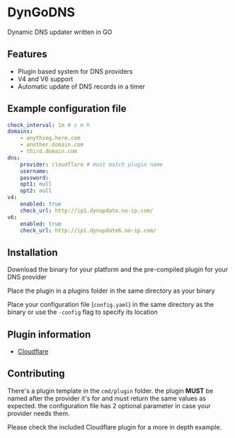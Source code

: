 # DynGoDNS

Dynamic DNS updater written in GO

## Features

* Plugin based system for DNS providers
* V4 and V6 support
* Automatic update of DNS records in a timer

## Example configuration file

```yaml
check_interval: 1m # s m h
domains:
    - anything.here.com
    - another.domain.com
    - third.domain.com
dns:
    provider: cloudflare # must match plugin name
    username: 
    password: 
    opt1: null
    opt2: null
v4:
    enabled: true
    check_url: http://ip1.dynupdate.no-ip.com/
v6:
    enabled: true
    check_url: http://ip1.dynupdate6.no-ip.com/
```

## Installation

Download the binary for your platform and the pre-compiled plugin for your DNS provider

Place the plugin in a plugins folder in the same directory as your binary

Place your configuration file (`config.yaml`) in the same directory as the binary or use the `-config` flag to specify its location

## Plugin information

* [Cloudflare](https://github.com/zmiguel/DynGoDNS/tree/main/cmd/plugins/cloudflare)

## Contributing

There's a plugin template in the `cmd/plugin` folder.
the plugin **MUST** be named after the provider it's for and must return the same values as expected. the configuration file has 2 optional parameter in case your provider needs them.

Please check the included Cloudflare plugin for a more in depth example.
